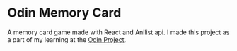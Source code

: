 # Odin Memory Card

A memory card game made with React and Anilist api.
I made this project as a part of my learning at the [Odin Project](https://www.theodinproject.com/lessons/react-new-memory-card).
